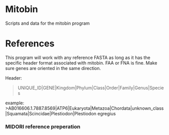 # Mitobin
Scripts and data for the mitobin program



# References
This program will work with any reference FASTA as long as it has the specific header format associated with mitobin. FAA or FNA is fine. Make sure genes are oriented in the same direction.

Header:
>UNIQUE_ID|GENE|Kingdom|Phylum|Class|Order|Family|Genus|Species

example: >AB016606.1.7887.8569|ATP6|Eukaryota|Metazoa|Chordata|unknown_class|Squamata|Scincidae|Plestiodon|Plestiodon egregius


### MIDORI reference preperation


